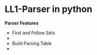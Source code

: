 # LL1-Parser in python

<b>Parser Features</b>
<ul>
<li>First and Follow Sets<li>
<li>Build Parsing Table<li>
</ul>

